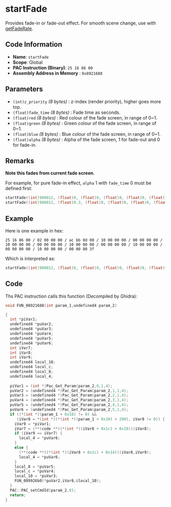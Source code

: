 # startFade

Provides fade-in or fade-out effect. For smooth scene change, use with [getFadeRate](./getfaderate.md).

## Code Information

- **Name**: `startFade`
- **Scope**: Global
- **PAC Instruction (Binary)**: `25 16 86 00`
- **Assembly Address in Memory** : `0x8921688`

## Parameters

- `(int)z_priority` *(8 bytes)* : z-index (render priority), higher goes more top.
- `(float)fade_time` *(8 bytes)* : Fade time as seconds.
- `(float)red` *(8 bytes)* : Red colour of the fade screen, in range of 0~1.
- `(float)green` *(8 bytes)* : Green colour of the fade screen, in range of 0~1.
- `(float)blue` *(8 bytes)* : Blue colour of the fade screen, in range of 0~1.
- `(float)alpha` *(8 bytes)* : Alpha of the fade screen, 1 for fade-out and 0 for fade-in.

## Remarks

**Note this fades from current fade screen**.

For example, for pure fade-in effect, `alpha` 1 with `fade_time` 0 must be defined first:

```c
startFade((int)900012, (float)0, (float)0, (float)0, (float)0, (float)1) //fade in preheat
startFade((int)900012, (float)0.3, (float)0, (float)0, (float)0, (float)0) //fade in
```

## Example

Here is one example in hex:

```25 16 86 00 / 02 00 00 00 / ac bb 0d 00 / 10 00 00 00 / 00 00 00 00 / 10 00 00 00 / 00 00 00 00 / 10 00 00 00 / 00 00 00 00 / 10 00 00 00 / 00 00 00 00 / 10 00 00 00 / 00 00 80 3f```

Which is interpreted as:

```c
startFade((int)900012, (float)0, (float)0, (float)0, (float)0, (float)1)
```

## Code

Ths PAC instruction calls this function (Decompiled by Ghidra):

```c
void FUN_08921688(int param_1,undefined4 param_2)

{
  int *piVar1;
  undefined4 *puVar2;
  undefined4 *puVar3;
  undefined4 *puVar4;
  undefined4 *puVar5;
  undefined4 *puVar6;
  int iVar7;
  int iVar8;
  int iVar9;
  undefined4 local_10;
  undefined4 local_c;
  undefined4 local_8;
  undefined4 local_4;
  
  piVar1 = (int *)Pac_Get_Param(param_2,0,1,4);
  puVar2 = (undefined4 *)Pac_Get_Param(param_2,1,1,4);
  puVar3 = (undefined4 *)Pac_Get_Param(param_2,2,1,4);
  puVar4 = (undefined4 *)Pac_Get_Param(param_2,3,1,4);
  puVar5 = (undefined4 *)Pac_Get_Param(param_2,4,1,4);
  puVar6 = (undefined4 *)Pac_Get_Param(param_2,5,1,4);
  if ((*(int *)(param_1 + 0x10) != 0) &&
     (iVar8 = *(int *)(*(int *)(param_1 + 0x10) + 200), iVar8 != 0)) {
    iVar9 = *piVar1;
    iVar7 = (**(code **)(*(int *)(iVar8 + 0x1c) + 0x10))(iVar8);
    if (iVar9 == iVar7) {
      local_4 = *puVar6;
    }
    else {
      (**(code **)(*(int *)(iVar8 + 0x1c) + 0x14))(iVar8,iVar9);
      local_4 = *puVar6;
    }
    local_8 = *puVar5;
    local_c = *puVar4;
    local_10 = *puVar3;
    FUN_089926b0(*puVar2,iVar8,&local_10);
  }
  PAC::PAC_setCmdId(param_2,0);
  return;
}
```

